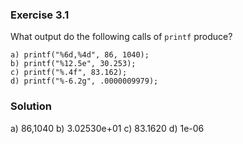 ### Exercise 3.1
What output do the following calls of `printf` produce?
```
a) printf("%6d,%4d", 86, 1040);
b) printf("%12.5e", 30.253);
c) printf("%.4f", 83.162);
d) printf("%-6.2g", .0000009979);
```

### Solution

a)     86,1040
b)  3.02530e+01
c) 83.1620
d) 1e-06
